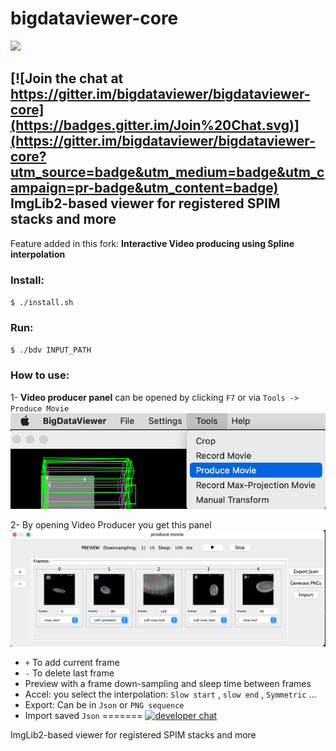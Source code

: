 # bigdataviewer-core

[![](https://api.github.com/bigdataviewer/bigdataviewer-core/actions/workflows/build-main.yml/badge.svg)](https://github.com/bigdataviewer/bigdataviewer-core/actions/workflows/build-main.yml)

[![Join the chat at https://gitter.im/bigdataviewer/bigdataviewer-core](https://badges.gitter.im/Join%20Chat.svg)](https://gitter.im/bigdataviewer/bigdataviewer-core?utm_source=badge&utm_medium=badge&utm_campaign=pr-badge&utm_content=badge) ImgLib2-based viewer for registered SPIM stacks and more
---
Feature added in this fork: **Interactive Video producing using Spline interpolation** 

### Install:
`$ ./install.sh`

### Run:
`$ ./bdv INPUT_PATH`

### How to use:

1- **Video producer panel** can be opened by clicking `F7` or via `Tools -> Produce Movie`
![](img/1.png)

2- By opening Video Producer you get this panel
![](img/2.png)
- `+` To add current frame
- `-` To delete last frame
- Preview with a frame down-sampling and sleep time between frames
- Accel: you select the interpolation: `Slow start` , `slow end` , `Symmetric` ...
- Export: Can be in `Json` or `PNG sequence`
- Import saved `Json`
=======
[![developer chat](https://img.shields.io/badge/zulip-join_chat-brightgreen.svg)](https://imagesc.zulipchat.com/#narrow/stream/327326-BigDataViewer)

ImgLib2-based viewer for registered SPIM stacks and more

